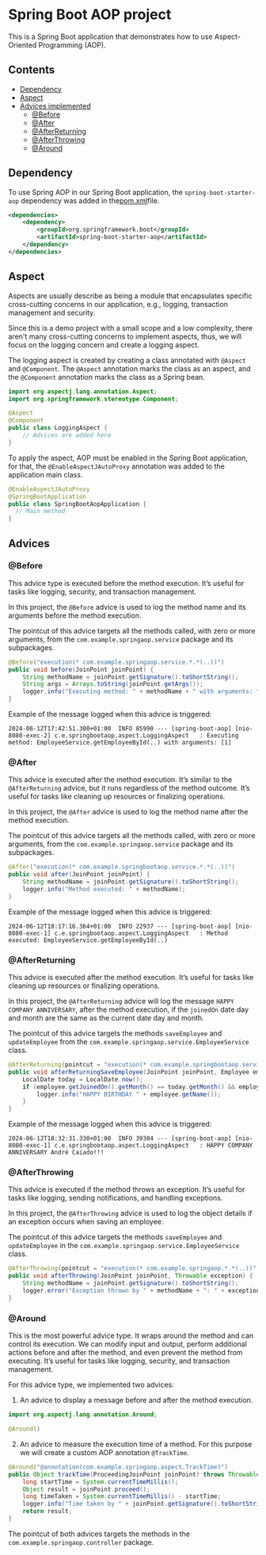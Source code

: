 # Spring Boot AOP project

This is a Spring Boot application that demonstrates how to use Aspect-Oriented Programming (AOP).

## Contents
- [Dependency](#dependency)
- [Aspect](#aspect)
- [Advices implemented](#advices-implemented)
  - [@Before](#before)
  - [@After](#after)
  - [@AfterReturning](#afterreturning)
  - [@AfterThrowing](#afterthrowing)
  - [@Around](#around)

## Dependency

To use Spring AOP in our Spring Boot application, the `spring-boot-starter-aop` dependency was added in the[pom.xml](pom.xml)file.

```xml
<dependencies>
    <dependency>
        <groupId>org.springframework.boot</groupId>
        <artifactId>spring-boot-starter-aop</artifactId>
    </dependency>
</dependencies>
```

## Aspect

Aspects are usually describe as being a module that encapsulates specific cross-cutting concerns in our application, e.g., logging, transaction management and security. 

Since this is a demo project with a small scope and a low complexity, there aren't many cross-cutting concerns to implement aspects, thus, we will focus on the logging concern and create a logging aspect.

The logging aspect is created by creating a class annotated with `@Aspect` and `@Component`. The `@Aspect` annotation marks the class as an aspect, and the `@Component` annotation marks the class as a Spring bean.

```java
import org.aspectj.lang.annotation.Aspect;
import org.springframework.stereotype.Component;

@Aspect
@Component
public class LoggingAspect {
    // Advices are added here
}
```

To apply the aspect, AOP must be enabled in the Spring Boot application, for that, the `@EnableAspectJAutoProxy` annotation was added to the application main class.

```java
@EnableAspectJAutoProxy
@SpringBootApplication
public class SpringBootAopApplication {
  // Main method
}
```

## Advices

### @Before

This advice type is executed before the method execution. 
It’s useful for tasks like logging, security, and transaction management.

In this project, the `@Before` advice is used to log the method name and its arguments before the method execution.

The pointcut of this advice targets all the methods called, with zero or more arguments, from the `com.example.springaop.service` package and its subpackages. 

```java
@Before("execution(* com.example.springaop.service.*.*(..))")
public void before(JoinPoint joinPoint) {
    String methodName = joinPoint.getSignature().toShortString();
    String args = Arrays.toString(joinPoint.getArgs());
    logger.info("Executing method: " + methodName + " with arguments: " + args);
}
```

Example of the message logged when this advice is triggered:

```
2024-06-12T17:42:51.300+01:00  INFO 85990 --- [spring-boot-aop] [nio-8080-exec-2] c.e.springbootaop.aspect.LoggingAspect   : Executing method: EmployeeService.getEmployeeById(..) with arguments: [1]
```

### @After

This advice is executed after the method execution. It’s similar to the `@AfterReturning` advice, but it runs regardless of the method outcome.
It’s useful for tasks like cleaning up resources or finalizing operations.

In this project, the `@After` advice is used to log the method name after the method execution.

The pointcut of this advice targets all the methods called, with zero or more arguments, from the `com.example.springaop.service` package and its subpackages.

```java
@After("execution(* com.example.springbootaop.service.*.*(..))")
public void after(JoinPoint joinPoint) {
    String methodName = joinPoint.getSignature().toShortString();
    logger.info("Method executed: " + methodName);
}
```

Example of the message logged when this advice is triggered: 

```
2024-06-12T18:17:16.364+01:00  INFO 22937 --- [spring-boot-aop] [nio-8080-exec-1] c.e.springbootaop.aspect.LoggingAspect   : Method executed: EmployeeService.getEmployeeById(..)
```

### @AfterReturning

This advice is executed after the method execution. 
It’s useful for tasks like cleaning up resources or finalizing operations.

In this project, the `@AfterReturning` advice will log the message `HAPPY COMPANY ANNIVERSARY`, after the method execution, if the `joinedOn` date day and month are the same as the current date day and month.

The pointcut of this advice targets the methods `saveEmployee` and `updateEmployee` from the `com.example.springaop.service.EmployeeService` class.

```java
@AfterReturning(pointcut = "execution(* com.example.springbootaop.service.EmployeeService.saveEmployee(..))", returning = "employee")
public void afterReturningSaveEmployee(JoinPoint joinPoint, Employee employee) {
    LocalDate today = LocalDate.now();
    if (employee.getJoinedOn().getMonth() == today.getMonth() && employee.getJoinedOn().getDayOfMonth() == today.getDayOfMonth()) {
        logger.info("HAPPY BIRTHDAY " + employee.getName());
    }
}
```

Example of the message logged when this advice is triggered:

```
2024-06-12T18:32:31.330+01:00  INFO 39304 --- [spring-boot-aop] [nio-8080-exec-1] c.e.springbootaop.aspect.LoggingAspect   : HAPPY COMPANY ANNIVERSARY André Caiado!!!
```

### @AfterThrowing

This advice is executed if the method throws an exception. 
It’s useful for tasks like logging, sending notifications, and handling exceptions.

In this project, the `@AfterThrowing` advice is used to log the object details if an exception occurs when saving an employee. 

The pointcut of this advice targets the methods `saveEmployee` and `updateEmployee` in the `com.example.springaop.service.EmployeeService` class.

```java
@AfterThrowing(pointcut = "execution(* com.example.springaop.*.*(..))", throwing = "exception")
public void afterThrowing(JoinPoint joinPoint, Throwable exception) {
    String methodName = joinPoint.getSignature().toShortString();
    logger.error("Exception thrown by " + methodName + ": " + exception.getMessage());
}
```

### @Around

This is the most powerful advice type. It wraps around the method and can control its execution. We can modify input and output, perform additional actions before and after the method, and even prevent the method from executing.
It’s useful for tasks like logging, security, and transaction management.

For this advice type, we implemented two advices:

1. An advice to display a message before and after the method execution.

```java
import org.aspectj.lang.annotation.Around;

@Around()

```

2. An advice to measure the execution time of a method. For this purpose we will create a custom AOP annotation `@TrackTime`.

```java
@Around("@annotation(com.example.springaop.aspect.TrackTime)")
public Object trackTime(ProceedingJoinPoint joinPoint) throws Throwable {
    long startTime = System.currentTimeMillis();
    Object result = joinPoint.proceed();
    long timeTaken = System.currentTimeMillis() - startTime;
    logger.info("Time taken by " + joinPoint.getSignature().toShortString() + " is " + timeTaken + "ms");
    return result;
}
```

The pointcut of both advices targets the methods in the `com.example.springaop.controller` package.
